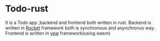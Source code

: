 # Todo-rust

It is a Todo app ,backend and frontend both written in rust.
Backend is written in [Rocket](https://rocket.rs) framework both is synchronous and asynchronus way.
Frontend is written in [yew](https://yew.rs) framework(using wasm)

